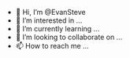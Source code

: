 - 👋 Hi, I’m @EvanSteve
- 👀 I’m interested in ...
- 🌱 I’m currently learning ...
- 💞️ I’m looking to collaborate on ...
- 📫 How to reach me ...

<!---
Evan Steve/Evan Steve is a ✨ special ✨ repository because its `README.md` (this file) appears on your GitHub profile.
You can click the Preview link to take a look at your changes.
--->
